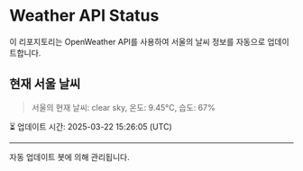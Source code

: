 
# Weather API Status

이 리포지토리는 OpenWeather API를 사용하여 서울의 날씨 정보를 자동으로 업데이트합니다.

## 현재 서울 날씨
> 서울의 현재 날씨: clear sky, 온도: 9.45°C, 습도: 67%

⏳ 업데이트 시간: 2025-03-22 15:26:05 (UTC)

---
자동 업데이트 봇에 의해 관리됩니다.
